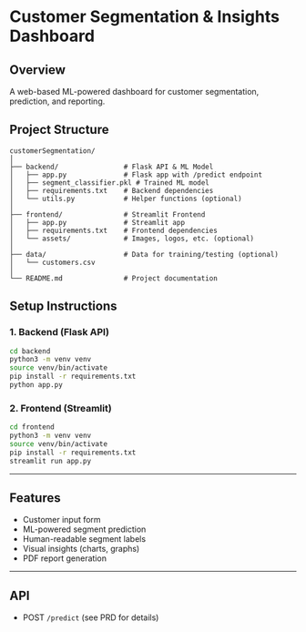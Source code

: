 # Customer Segmentation & Insights Dashboard

## Overview
A web-based ML-powered dashboard for customer segmentation, prediction, and reporting.

## Project Structure

```
customerSegmentation/
│
├── backend/                # Flask API & ML Model
│   ├── app.py              # Flask app with /predict endpoint
│   ├── segment_classifier.pkl # Trained ML model
│   ├── requirements.txt    # Backend dependencies
│   └── utils.py            # Helper functions (optional)
│
├── frontend/               # Streamlit Frontend
│   ├── app.py              # Streamlit app
│   ├── requirements.txt    # Frontend dependencies
│   └── assets/             # Images, logos, etc. (optional)
│
├── data/                   # Data for training/testing (optional)
│   └── customers.csv
│
└── README.md               # Project documentation
```

## Setup Instructions

### 1. Backend (Flask API)
```bash
cd backend
python3 -m venv venv
source venv/bin/activate
pip install -r requirements.txt
python app.py
```

### 2. Frontend (Streamlit)
```bash
cd frontend
python3 -m venv venv
source venv/bin/activate
pip install -r requirements.txt
streamlit run app.py
```

---

## Features
- Customer input form
- ML-powered segment prediction
- Human-readable segment labels
- Visual insights (charts, graphs)
- PDF report generation

---

## API
- POST `/predict` (see PRD for details) 